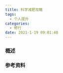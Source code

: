 ```yaml
---
title: 科学减肥攻略
tags:
  - 个人提升
categories:
  - 修行
date: 2021-1-19 09:01:48
---
```


### 概述



<!-- more -->



### 参考资料

